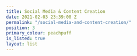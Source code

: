 ```yaml
---
title: Social Media & Content Creation
date: 2021-02-03 23:39:00 Z
permalink: "/social-media-and-content-creation/"
position: 3
primary_colour: peachpuff
is_listed: true
layout: list
---
```


